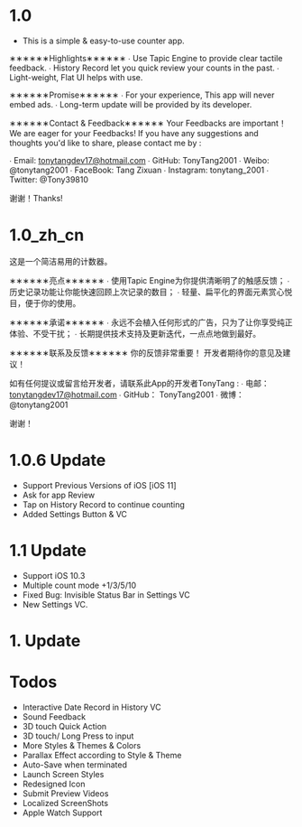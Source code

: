 # 1.0 #
- This is a simple & easy-to-use counter app.

∗∗∗∗∗∗Highlights∗∗∗∗∗∗
∙ Use Tapic Engine to provide clear tactile feedback.
∙ History Record let you quick review your counts in the past.
∙ Light-weight, Flat UI helps with use.

∗∗∗∗∗∗Promise∗∗∗∗∗∗
∙ For your experience, This app will never embed ads.
∙ Long-term update will be provided by its developer.

∗∗∗∗∗∗Contact & Feedback∗∗∗∗∗∗
Your Feedbacks are important！
We are eager for your Feedbacks!
If you have any suggestions and thoughts you'd like to share, please contact me by : 

∙ Email: tonytangdev17@hotmail.com
∙ GitHub: TonyTang2001
∙ Weibo: @tonytang2001
∙ FaceBook: Tang Zixuan
∙ Instagram: tonytang_2001
∙ Twitter: @Tony39810

谢谢！Thanks!

# 1.0_zh_cn #
这是一个简洁易用的计数器。

∗∗∗∗∗∗亮点∗∗∗∗∗∗
∙ 使用Tapic Engine为你提供清晰明了的触感反馈；
∙ 历史记录功能让你能快速回顾上次记录的数目；
∙ 轻量、扁平化的界面元素赏心悦目，便于你的使用。

∗∗∗∗∗∗承诺∗∗∗∗∗∗
∙ 永远不会植入任何形式的广告，只为了让你享受纯正体验、不受干扰；
∙ 长期提供技术支持及更新迭代，一点点地做到最好。

∗∗∗∗∗∗联系及反馈∗∗∗∗∗∗
你的反馈非常重要！
开发者期待你的意见及建议！

如有任何提议或留言给开发者，请联系此App的开发者TonyTang :
∙ 电邮： tonytangdev17@hotmail.com
∙ GitHub： TonyTang2001
∙ 微博： @tonytang2001

谢谢！

# 1.0.6 Update #
- Support Previous Versions of iOS [iOS 11]
- Ask for app Review
- Tap on History Record to continue counting
- Added Settings Button & VC

# 1.1 Update #
- Support iOS 10.3
- Multiple count mode +1/3/5/10
- Fixed Bug: Invisible Status Bar in Settings VC
- New Settings VC.

# 1. Update #



# Todos #
- Interactive Date Record in History VC
- Sound Feedback
- 3D touch Quick Action
- 3D touch/ Long Press to input
- More Styles & Themes & Colors
- Parallax Effect according to Style & Theme
- Auto-Save when terminated
- Launch Screen Styles
- Redesigned Icon
- Submit Preview Videos
- Localized ScreenShots
- Apple Watch Support